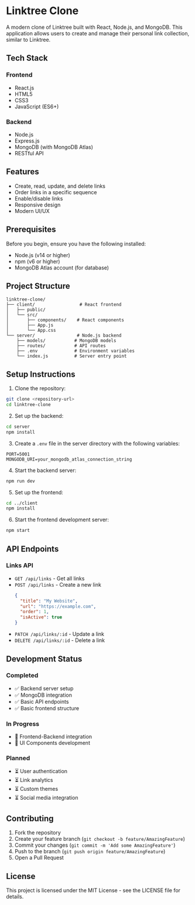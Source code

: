 # Linktree Clone

A modern clone of Linktree built with React, Node.js, and MongoDB. This application allows users to create and manage their personal link collection, similar to Linktree.

## Tech Stack

### Frontend
- React.js
- HTML5
- CSS3
- JavaScript (ES6+)

### Backend
- Node.js
- Express.js
- MongoDB (with MongoDB Atlas)
- RESTful API

## Features

- Create, read, update, and delete links
- Order links in a specific sequence
- Enable/disable links
- Responsive design
- Modern UI/UX

## Prerequisites

Before you begin, ensure you have the following installed:
- Node.js (v14 or higher)
- npm (v6 or higher)
- MongoDB Atlas account (for database)

## Project Structure

```
linktree-clone/
├── client/                 # React frontend
│   ├── public/
│   └── src/
│       ├── components/    # React components
│       ├── App.js
│       └── App.css
└── server/                # Node.js backend
    ├── models/           # MongoDB models
    ├── routes/           # API routes
    ├── .env              # Environment variables
    └── index.js          # Server entry point
```

## Setup Instructions

1. Clone the repository:
```bash
git clone <repository-url>
cd linktree-clone
```

2. Set up the backend:
```bash
cd server
npm install
```

3. Create a `.env` file in the server directory with the following variables:
```
PORT=5001
MONGODB_URI=your_mongodb_atlas_connection_string
```

4. Start the backend server:
```bash
npm run dev
```

5. Set up the frontend:
```bash
cd ../client
npm install
```

6. Start the frontend development server:
```bash
npm start
```

## API Endpoints

### Links API

- `GET /api/links` - Get all links
- `POST /api/links` - Create a new link
  ```json
  {
    "title": "My Website",
    "url": "https://example.com",
    "order": 1,
    "isActive": true
  }
  ```
- `PATCH /api/links/:id` - Update a link
- `DELETE /api/links/:id` - Delete a link

## Development Status

### Completed
- ✅ Backend server setup
- ✅ MongoDB integration
- ✅ Basic API endpoints
- ✅ Basic frontend structure

### In Progress
- 🔄 Frontend-Backend integration
- 🔄 UI Components development

### Planned
- ⏳ User authentication
- ⏳ Link analytics
- ⏳ Custom themes
- ⏳ Social media integration
## Contributing

1. Fork the repository
2. Create your feature branch (`git checkout -b feature/AmazingFeature`)
3. Commit your changes (`git commit -m 'Add some AmazingFeature'`)
4. Push to the branch (`git push origin feature/AmazingFeature`)
5. Open a Pull Request

## License

This project is licensed under the MIT License - see the LICENSE file for details. 

